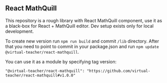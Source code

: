 ## React MathQuill

This repository is a rough library with React MathQuill component, use it as a black-box for React + MathQuill editor.
Dev setup exists only for local development.


To create new version run `npm run build` and commit `/lib` directory. After that you need to point to commit in your package.json and run `npm update @virtual-teacher/react-mathquill`.


You can use it as a module by specifying tag version:
```
"@virtual-teacher/react-mathquill": "https://github.com/virtual-teacher/react-mathquill#v1.0.0"
```
